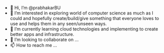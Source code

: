 - 👋 Hi, I’m @prabhakarBU
- 👀 I’m interested in exploring world of computer science as much as I could and hopefully create/build/give something that everyone loves to use and helps them in any seen/unseen ways.
- 🌱 I’m currently learning cloud technologies and implementing to create better apps and infrastructure.
- 💞️ I’m looking to collaborate on ...
- 📫 How to reach me ...

<!---
prabhakarBU/prabhakarBU is a ✨ special ✨ repository because its `README.md` (this file) appears on your GitHub profile.
You can click the Preview link to take a look at your changes.
--->
